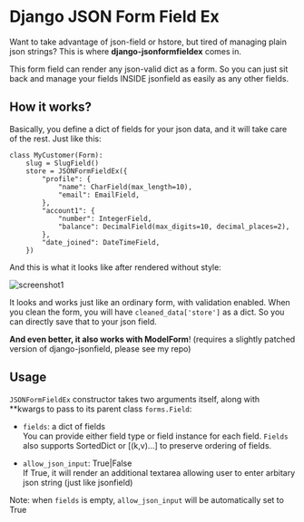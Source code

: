Django JSON Form Field Ex
=========================

Want to take advantage of json-field or hstore, but tired of managing plain json strings?
This is where **django-jsonformfieldex** comes in.

This form field can render any json-valid dict as a form. So you can just sit back and manage your fields INSIDE jsonfield as easily as any other fields.

How it works?
-------------

Basically, you define a dict of fields for your json data, and it will take care of the rest. Just like this:

    class MyCustomer(Form):
        slug = SlugField()
        store = JSONFormFieldEx({
            "profile": {
                "name": CharField(max_length=10),
    			"email": EmailField,
            },
            "account1": {
    			"number": IntegerField,
    			"balance": DecimalField(max_digits=10, decimal_places=2),
            },
    		"date_joined": DateTimeField,
        })

And this is what it looks like after rendered without style:

![screenshot1](http://ledzep2.github.com/django-jsonformfieldex/screenshot1.jpg)

It looks and works just like an ordinary form, with validation enabled. When you clean the form, you will have `cleaned_data['store']` as a dict. So you can directly save that to your json field.

**And even better, it also works with ModelForm**! (requires a slightly patched version of django-jsonfield, please see my repo)

Usage
------

`JSONFormFieldEx` constructor takes two arguments itself, along with **kwargs to pass to its parent class `forms.Field`:

* `fields`: a dict of fields  
You can provide either field type or field instance for each field. `Fields` also supports SortedDict or [(k,v)...] to preserve ordering of fields.

* `allow_json_input`: True|False  
If True, it will render an additional textarea allowing user to enter arbitary json string (just like jsonfield)

Note: when `fields` is empty, `allow_json_input` will be automatically set to True

